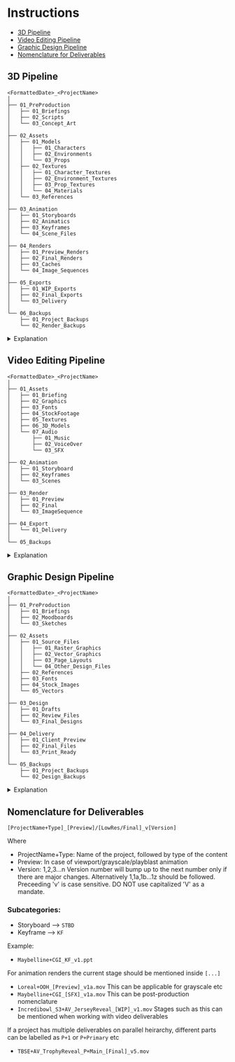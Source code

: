 # Instructions

- [3D Pipeline](#3d-pipeline)
- [Video Editing Pipeline](#video-editing-pipeline)
- [Graphic Design Pipeline](#graphic-design-pipeline)
- [Nomenclature for Deliverables](#nomenclature-for-deliverables)


## 3D Pipeline

```
<FormattedDate>_<ProjectName>
│
├── 01_PreProduction
│   ├── 01_Briefings
│   ├── 02_Scripts
│   └── 03_Concept_Art
│
├── 02_Assets
│   ├── 01_Models
│   │   ├── 01_Characters
│   │   ├── 02_Environments
│   │   └── 03_Props
│   ├── 02_Textures
│   │   ├── 01_Character_Textures
│   │   ├── 02_Environment_Textures
│   │   ├── 03_Prop_Textures
│   │   └── 04_Materials
│   └── 03_References
│
├── 03_Animation
│   ├── 01_Storyboards
│   ├── 02_Animatics
│   ├── 03_Keyframes
│   └── 04_Scene_Files
│
├── 04_Renders
│   ├── 01_Preview_Renders
│   ├── 02_Final_Renders
│   ├── 03_Caches
│   └── 04_Image_Sequences
│
├── 05_Exports
│   ├── 01_WIP_Exports
│   ├── 02_Final_Exports
│   └── 03_Delivery
│
└── 06_Backups
    ├── 01_Project_Backups
    └── 02_Render_Backups
```

<details>
  <summary>Explanation</summary>

- **01_PreProduction**: Contains all pre-production related files.
  - **01_Briefings**: Houses project briefs and any related initial documentation.
  - **02_Scripts**: Stores scripts for the project, including drafts and final versions.
  - **03_Concept_Art**: Includes concept art, sketches, and design visuals used during the project planning phase.

- **02_Assets**: This directory contains all asset-related files used in the project.
  - **01_Models**: Stores all 3D models.
    - **01_Characters**: Character models used in the project.
    - **02_Environments**: Environmental models, such as landscapes or buildings.
    - **03_Props**: Prop models, including any items or objects used in scenes.
  - **02_Textures**: Holds texture files applied to 3D models.
    - **01_Character_Textures**: Textures specifically for character models.
    - **02_Environment_Textures**: Textures for environmental models.
    - **03_Prop_Textures**: Textures for prop models.
    - **04_Materials**: Materials and shaders used in the project.
  - **03_References**: Reference images, documents, and other resources utilized during the creation of models and animations.

- **03_Animation**: Organizes all animation-related files.
  - **01_Storyboards**: Contains storyboards outlining the sequences of animation.
  - **02_Animatics**: Includes animatics, which are preliminary versions of the animation.
  - **03_Keyframes**: Stores keyframes, which define the main poses or moments in the animation timeline.
  - **04_Scene_Files**: Contains files related to individual scenes within the animation.

- **04_Renders**: Holds all render-related outputs.
  - **01_Preview_Renders**: Preview renders for checking progress and making adjustments.
  - **02_Final_Renders**: Final renders, representing the completed visual outputs.
  - **03_Caches**: Cache files generated during the rendering process, useful for re-renders or troubleshooting.
  - **04_Image_Sequences**: Image sequences generated from the renders, often used in post-production.

- **05_Exports**: Contains files prepared for export and delivery.
  - **01_WIP_Exports**: Work-in-progress exports, typically used for reviews and feedback.
  - **02_Final_Exports**: Finalized export files ready for distribution or client delivery.
  - **03_Delivery**: Files and assets that are packaged and ready for final delivery.

- **06_Backups**: Backup directories to ensure the project is safe from data loss.
  - **01_Project_Backups**: Backups of the entire project directory.
  - **02_Render_Backups**: Backups specifically related to rendered files, ensuring no loss of important outputs.

</details>

## Video Editing Pipeline

```
<FormattedDate>_<ProjectName>
│
├── 01_Assets
│   ├── 01_Briefing
│   ├── 02_Graphics
│   ├── 03_Fonts
│   ├── 04_StockFootage
│   ├── 05_Textures
│   ├── 06_3D_Models
│   └── 07_Audio
│       ├── 01_Music
│       ├── 02_VoiceOver
│       └── 03_SFX
│
├── 02_Animation
│   ├── 01_Storyboard
│   ├── 02_Keyframes
│   └── 03_Scenes
│
├── 03_Render
│   ├── 01_Preview
│   ├── 02_Final
│   └── 03_ImageSequence
│
├── 04_Export
│   └── 01_Delivery
│
└── 05_Backups
```

<details>
  <summary>Explanation</summary>

- **01_Assets**: Contains all asset-related files and subfolders.
  - **01_Briefing**: Houses project briefs and related documentation.
  - **02_Graphics**: Stores graphic files used in the project.
  - **03_Fonts**: Includes font files for the project.
  - **04_StockFootage**: Contains stock footage and video assets.
  - **05_Textures**: Holds texture files for models and environments.
  - **06_3D_Models**: Stores 3D models of characters, environments, and props.
  - **07_Audio**: Includes all audio-related files.
    - **01_Music**: Contains background music tracks.
    - **02_VoiceOver**: Stores voice-over recordings.
    - **03_SFX**: Houses sound effects.

- **02_Animation**: Contains folders related to animation work.
  - **01_Storyboard**: Stores storyboard files that outline animation sequences.
  - **02_Keyframes**: Holds keyframes that define critical points in animations.
  - **03_Scenes**: Includes files for different scenes in the animation.

- **03_Render**: Contains folders related to rendering.
  - **01_Preview**: Houses preview renders for review.
  - **02_Final**: Stores final rendered outputs.
  - **03_ImageSequence**: Includes sequences of images created during rendering.

- **04_Export**: Contains folders related to exporting final files.
  - **01_Delivery**: Includes files and assets prepared for delivery to clients or stakeholders.

- **05_Backups**: Houses backup folders for safeguarding project files.
  - **01_Project_Backups**: Contains backup files for the entire project.
  - **02_Render_Backups**: Stores backup files specific to rendered outputs.

</details>

## Graphic Design Pipeline

```
<FormattedDate>_<ProjectName>
│
├── 01_PreProduction
│   ├── 01_Briefings
│   ├── 02_Moodboards
│   └── 03_Sketches
│
├── 02_Assets
│   ├── 01_Source_Files
│   │   ├── 01_Raster_Graphics
│   │   ├── 02_Vector_Graphics
│   │   ├── 03_Page_Layouts
│   │   └── 04_Other_Design_Files
│   ├── 02_References
│   ├── 03_Fonts
│   ├── 04_Stock_Images
│   └── 05_Vectors
│
├── 03_Design
│   ├── 01_Drafts
│   ├── 02_Review_Files
│   └── 03_Final_Designs
│
├── 04_Delivery
│   ├── 01_Client_Preview
│   ├── 02_Final_Files
│   └── 03_Print_Ready
│
└── 05_Backups
    ├── 01_Project_Backups
    └── 02_Design_Backups

```

<details>
  <summary>Explanation</summary>

# Explanation of Folder Structure

- **01_PreProduction**
  - **01_Briefings:** Notes, client requirements, and project briefs.
  - **02_Moodboards:** Inspiration boards, references, and visual styles.
  - **03_Sketches:** Early concepts, hand-drawn or digital sketches.

- **02_Assets**
  - **01_Source_Files:**
    - **01_Raster_Graphics:** Pixel-based files (e.g., `.psd`, `.xcf`).
    - **02_Vector_Graphics:** Scalable vector files (e.g., `.ai`, `.svg`).
    - **03_Page_Layouts:** Multi-page documents (e.g., `.indd`, `.pub`).
    - **04_Other_Design_Files:** Miscellaneous files from other software.
  - **02_References:** Research images, screenshots, or notes.
  - **03_Fonts:** Custom or project-specific typefaces.
  - **04_Stock_Images:** Licensed stock photos and graphics.
  - **05_Vectors:** Purchased or custom-made vector resources.

- **03_Design**
  - **01_Drafts:** Work-in-progress designs and rough drafts.
  - **02_Review_Files:** Files shared for feedback and revisions.
  - **03_Final_Designs:** Polished designs ready for delivery.

- **04_Delivery**
  - **01_Client_Preview:** Files prepared for client feedback (e.g., watermarked).
  - **02_Final_Files:** Finalized designs delivered to the client.
  - **03_Print_Ready:** Print-optimized versions of the final designs.

- **05_Backups**
  - **01_Project_Backups:** General backups for the project.
  - **02_Design_Backups:** Specific backups for key design files.

</details>

## Nomenclature for Deliverables

`[ProjectName+Type]_[Preview]/[LowRes/Final]_v[Version]`

Where
- ProjectName+Type: Name of the project, followed by type of the content
- Preview:      In case of viewport/grayscale/playblast animation
- Version:      1,2,3...n
          Version number will bump up to the next number only if there are major changes. Alternatively 1,1a,1b...1z should be followed. Preceeding 'v' is case sensitive. DO NOT use capitalized 'V' as a mandate.

### Subcategories:

- Storyboard --> `STBD`
- Keyframe --> `KF`

Example:
- `Maybelline+CGI_KF_v1.ppt`

For animation renders the current stage should be mentioned inside `[...]`
- `Loreal+OOH_[Preview]_v1a.mov` This can be applicable for grayscale etc
- `Maybelline+CGI_[SFX]_v1a.mov` This can be post-production nomenclature
- `Incredibowl_S3+AV_JerseyReveal_[WIP]_v1.mov` Stages such as this can be mentioned when working with video deliverables

If a project has multiple deliverables on parallel heirarchy, different parts can be labelled as `P+1` or `P+Primary` etc
- `TBSE+AV_TrophyReveal_P+Main_[Final]_v5.mov`

